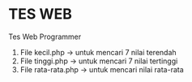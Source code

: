 # TES WEB
Tes Web Programmer
1. File kecil.php -> untuk mencari 7 nilai terendah 
2. File tinggi.php -> untuk mencari 7 nilai tertinggi
3. File rata-rata.php -> untuk mencari nilai rata-rata
